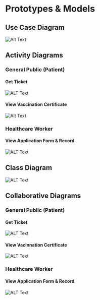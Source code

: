 # Prototypes & Models

## Use Case Diagram
![Alt Text](https://github.com/bryancolin/ISDM-Group-1/blob/week-3/Images/Diagrams/Use%20Case%20Diagram.jpg)

## Activity Diagrams

### General Public (Patient)

#### Get Ticket
![ALT Text](https://github.com/bryancolin/ISDM-Group-1/blob/week-3/Images/Diagrams/Activity%20Diagram%20(Patient)%20-%20Get%20Ticket.jpg)
#### View Vaccination Certificate
![Alt Text](https://github.com/bryancolin/ISDM-Group-1/blob/week-3/Images/Diagrams/Activity%20Diagram%20(Patient)%20-%20View%20Vaccination%20Certificate.jpg)

### Healthcare Worker

#### View Application Form & Record
![ALT Text](https://github.com/bryancolin/ISDM-Group-1/blob/week-3/Images/Diagrams/Activity%20Diagram%20(Healthcare%20Worker)%20-%20View%20Application%20Form%20%26%20Record.jpg)

## Class Diagram
![ALT Text](https://github.com/bryancolin/ISDM-Group-1/blob/week-3/Images/Diagrams/Class%20Diagram.jpg)

## Collaborative Diagrams

### General Public (Patient)

#### Get Ticket 
![ALT Text](https://github.com/bryancolin/ISDM-Group-1/blob/week-3/Images/Diagrams/Collaboration%20Diagram%20(Patient)%20-%20Get%20Ticket.jpg)

#### View Vacinnation Certificate
![ALT Text](https://github.com/bryancolin/ISDM-Group-1/blob/week-3/Images/Diagrams/Collaboration%20Diagram%20(Patient)%20-%20Get%20Downloadable%20Certificate.jpg)

### Healthcare Worker

#### View Application Form & Record
![ALT Text](https://github.com/bryancolin/ISDM-Group-1/blob/week-3/Images/Diagrams/Collaboration%20Diagram%20(Healthcare%20Worker)%20-%20Record%20Vaccinated%20People.jpg)


